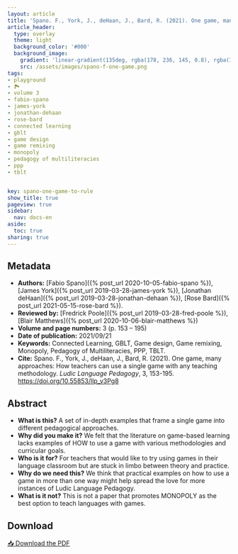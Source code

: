 ```yaml
---
layout: article
title: 'Spano. F., York, J., deHaan, J., Bard, R. (2021). One game, many approaches: How teachers can use a single game with any teaching methodology'
article_header:
  type: overlay
  theme: light
  background_color: '#000'
  background_image:
    gradient: 'linear-gradient(135deg, rgba(178, 236, 145, 0.8), rgba(147, 81, 182, 0.8))'
    src: /assets/images/spano-f-one-game.png
tags:
- playground
- 🏞
- volume 3
- fabio-spano
- james-york
- jonathan-dehaan
- rose-bard
- connected learning
- gblt
- game design
- game remixing
- monopoly
- pedagogy of multiliteracies
- ppp
- tblt


key: spano-one-game-to-rule
show_title: true
pageview: true
sidebar:
  nav: docs-en
aside:
  toc: true
sharing: true
---
```


<meta name="citation_title" content="One game, many approaches: How teachers can use a single game with any teaching methodology">
<meta name="citation_author" content="Spano, Fabio">
<meta name="citation_author" content="York, James">
<meta name="citation_author" content="deHaan, Jonathan">
<meta name="citation_author" content="Bard, Rose">
<meta name="citation_publication_date" content="2021/09/21">
<meta name="citation_journal_title" content="Ludic Language Pedagogy">
<meta name="citation_volume" content="3">
<meta name="citation_firstpage" content="153">
<meta name="citation_lastpage" content="195">
<meta name="citation_pdf_url" content="http://www.llpjournal.org/assets/publication-pdfs/spano-one-game-to-rule-them-all.pdf">

<!--more-->

## Metadata

- **Authors:** [Fabio Spano]({% post_url 2020-10-05-fabio-spano %}), [James York]({% post_url 2019-03-28-james-york %}), [Jonathan deHaan]({% post_url 2019-03-28-jonathan-dehaan %}), [Rose Bard]({% post_url 2021-05-15-rose-bard %}).
- **Reviewed by:** [Fredrick Poole]({% post_url 2019-03-28-fred-poole %}), [Blair Matthews]({% post_url 2020-10-06-blair-matthews %})
- **Volume and page numbers:** 3 (p. 153 – 195)
- **Date of publication:** 2021/09/21
- **Keywords:** Connected Learning, GBLT, Game design, Game remixing, Monopoly, Pedagogy of Multiliteracies, PPP, TBLT.
- **Cite:** Spano. F., York, J., deHaan, J., Bard, R. (2021). One game, many approaches: How teachers can use a single game with any teaching methodology. *Ludic Language Pedagogy*, 3, 153-195. https://doi.org/10.55853/llp_v3Pg8

## Abstract

- **What is this?** A set of in-depth examples that frame a single game into different pedagogical approaches.
- **Why did you make it?** We felt that the literature on game-based learning lacks examples of HOW to use a game with various methodologies and curricular goals.
- **Who is it for?** For teachers that would like to try using games in their language classroom but are stuck in limbo between theory and practice. 
- **Why do we need this?** We think that practical examples on how to use a game in more than one way might help spread the love for more instances of Ludic Language Pedagogy.
- **What is it not?** This is not a paper that promotes MONOPOLY as the best option to teach languages with games.


## Download

<a class="button button--action button--rounded button--lg" href="/assets/publication-pdfs/spano-one-game-to-rule-them-all.pdf"><i class="fas fa-file-download"></i> 📥 Download the PDF </a>